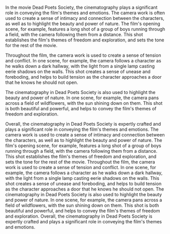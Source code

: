 In the movie Dead Poets Society, the cinematography plays a significant role in conveying the film's themes and emotions. The camera work is often used to create a sense of intimacy and connection between the characters, as well as to highlight the beauty and power of nature. The film's opening scene, for example, features a long shot of a group of boys running through a field, with the camera following them from a distance. This shot establishes the film's themes of freedom and exploration, and sets the tone for the rest of the movie.

Throughout the film, the camera work is used to create a sense of tension and conflict. In one scene, for example, the camera follows a character as he walks down a dark hallway, with the light from a single lamp casting eerie shadows on the walls. This shot creates a sense of unease and foreboding, and helps to build tension as the character approaches a door that he knows he should not open.

The cinematography in Dead Poets Society is also used to highlight the beauty and power of nature. In one scene, for example, the camera pans across a field of wildflowers, with the sun shining down on them. This shot is both beautiful and powerful, and helps to convey the film's themes of freedom and exploration.

Overall, the cinematography in Dead Poets Society is expertly crafted and plays a significant role in conveying the film's themes and emotions. The camera work is used to create a sense of intimacy and connection between the characters, as well as to highlight the beauty and power of nature. The film's opening scene, for example, features a long shot of a group of boys running through a field, with the camera following them from a distance. This shot establishes the film's themes of freedom and exploration, and sets the tone for the rest of the movie. Throughout the film, the camera work is used to create a sense of tension and conflict. In one scene, for example, the camera follows a character as he walks down a dark hallway, with the light from a single lamp casting eerie shadows on the walls. This shot creates a sense of unease and foreboding, and helps to build tension as the character approaches a door that he knows he should not open. The cinematography in Dead Poets Society is also used to highlight the beauty and power of nature. In one scene, for example, the camera pans across a field of wildflowers, with the sun shining down on them. This shot is both beautiful and powerful, and helps to convey the film's themes of freedom and exploration. Overall, the cinematography in Dead Poets Society is expertly crafted and plays a significant role in conveying the film's themes and emotions.